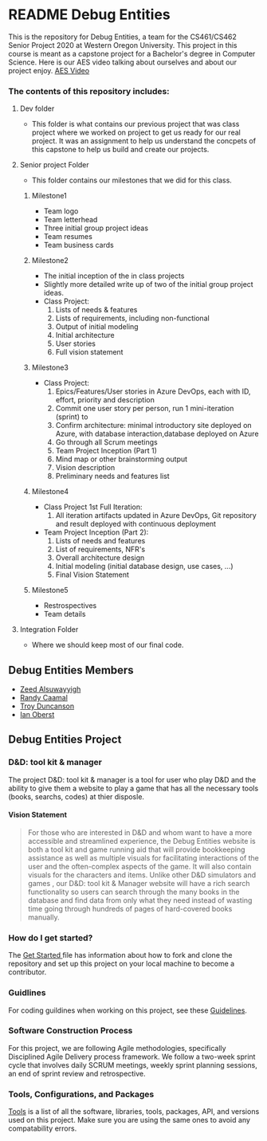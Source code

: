 # README Debug Entities

This is the repository for Debug Entities, a team for the CS461/CS462 Senior Project 2020 at Western Oregon University. This project in this course is meant as a capstone project for a Bachelor's degree in Computer Science. Here is our AES video talking about ourselves and about our project enjoy. [AES Video](https://youtu.be/HbPBL49yS04)

### The contents of this repository includes: ###


1. Dev folder
    * This folder is what contains our previous project that was class project where we worked on project to get us ready for our real project. It was an assignment to help us understand the concpets of this capstone to help us build and create our projects.

1. Senior project Folder
    * This folder contains our milestones that we did for this class.

    1. Milestone1
	    * Team logo 
		* Team letterhead 
		* Three initial group project ideas
		* Team resumes 
		* Team business cards
	2. Milestone2  
	    * The initial inception of the in class projects 
		* Slightly more detailed write up of two of the initial group project ideas.
		* Class Project:
            1.	Lists of needs & features
            2.	Lists of requirements, including non-functional
            3.	Output of initial modeling
            4.	Initial architecture
            5.	User stories
            6.	Full vision statement

	3. Milestone3
	    * Class Project:
            1.	Epics/Features/User stories in Azure DevOps, each with ID, effort, priority and description
            2.	Commit one user story per person, run 1 mini-iteration (sprint) to
            3.	Confirm architecture: minimal introductory site deployed on Azure, with database interaction,database deployed on Azure
            4.	Go through all Scrum meetings
            5.	Team Project Inception (Part 1)
            6.	Mind map or other brainstorming output
            7.	Vision description
            8.	Preliminary needs and features list
	4. Milestone4
	    * Class Project 1st Full Iteration:
            1.	All iteration artifacts updated in Azure DevOps, Git repository and result deployed with continuous deployment
        * Team Project Inception (Part 2):
            1.	Lists of needs and features
            2.	List of requirements, NFR's
            3.	Overall architecture design
            4.	Initial modeling (initial database design, use cases, ...) 
            5.	Final Vision Statement
	5. Milestone5
		* Restrospectives
		* Team details


1. Integration Folder
    * Where we should keep most of our final code.


## Debug Entities Members ##

* [Zeed Alsuwayyigh](https://github.com/ZeedAlsuwayyigh)
* [Randy Caamal](https://github.com/rcaamal)
* [Troy Duncanson](https://github.com/Silmarwin)
* [Ian Oberst](https://github.com/Ioberst17)

## Debug Entities Project ##

### D&D: tool kit & manager ###

The project D&D: tool kit & manager is a tool for user who play D&D and the ability to give them a website to play a game that has all the necessary tools  (books, searchs, codes) at thier disposle.

#### Vision Statement ####

> For those who are interested in D&D and whom want to have a more accessible and streamlined experience, the Debug Entities website is both a tool kit and game running aid that will provide bookkeeping assistance as well as multiple visuals for facilitating interactions of the user and the often-complex aspects of the game. It will also contain visuals for the characters and items. Unlike other D&D simulators and games , our D&D: tool kit & Manager website will have a rich search functionality so users can search through the many books in the database and find data from only what they need instead of wasting time going through hundreds of pages of hard-covered books manually.

### How do I get started? ###

The [Get Started ](GETSTARTED.md) file has information about how to fork and clone the repository and set up this project on your local machine to become a contributor.

### Guidlines ###

For coding guildines when working on this project, see these [Guidelines](Guidlines.md).

### Software Construction Process ###

For this project, we are following Agile methodologies, specifically Disciplined Agile Delivery process framework.
We follow a two-week sprint cycle that involves daily SCRUM meetings, weekly sprint planning sessions, an end of sprint review and retrospective.

### Tools, Configurations, and Packages ###

[Tools](tools.md) is a list of all the software, libraries, tools, packages, API, and versions used on this project. Make sure you are using the same ones to avoid any compatability errors.
